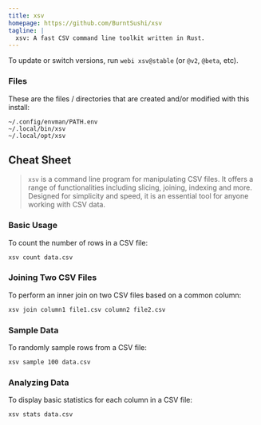 ```yaml
---
title: xsv
homepage: https://github.com/BurntSushi/xsv
tagline: |
  xsv: A fast CSV command line toolkit written in Rust.
---
```


To update or switch versions, run `webi xsv@stable` (or `@v2`, `@beta`, etc).

### Files

These are the files / directories that are created and/or modified with this
install:

```text
~/.config/envman/PATH.env
~/.local/bin/xsv
~/.local/opt/xsv
```

## Cheat Sheet

> `xsv` is a command line program for manipulating CSV files. It offers a range
> of functionalities including slicing, joining, indexing and more. Designed for
> simplicity and speed, it is an essential tool for anyone working with CSV
> data.

### Basic Usage

To count the number of rows in a CSV file:

```sh
xsv count data.csv
```

### Joining Two CSV Files

To perform an inner join on two CSV files based on a common column:

```sh
xsv join column1 file1.csv column2 file2.csv
```

### Sample Data

To randomly sample rows from a CSV file:

```sh
xsv sample 100 data.csv
```

### Analyzing Data

To display basic statistics for each column in a CSV file:

```sh
xsv stats data.csv
```
